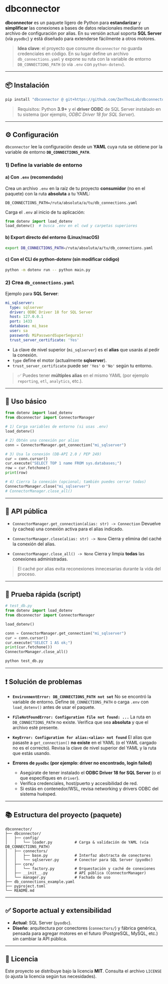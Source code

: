 # dbconnector

**dbconnector** es un paquete ligero de Python para **estandarizar** y **simplificar** las conexiones a bases de datos relacionales mediante un archivo de configuración por alias.
En su versión actual soporta **SQL Server** (vía `pyodbc`) y está diseñado para extenderse fácilmente a otros motores.

> **Idea clave**: el proyecto que consume `dbconnector` no guarda credenciales en código. En su lugar define un archivo `db_connections.yaml` y expone su ruta con la variable de entorno `DB_CONNECTIONS_PATH` (o vía `.env` con `python-dotenv`).

---

## 📦 Instalación

```bash
pip install "dbconnector @ git+https://github.com/ZenThosLab/dbconnector.git@main"
```

> Requisitos: Python **3.9+** y el **driver ODBC** de SQL Server instalado en tu sistema (por ejemplo, *ODBC Driver 18 for SQL Server*).

---

## ⚙️ Configuración

`dbconnector` lee la configuración desde un **YAML** cuya ruta se obtiene por la variable de entorno **`DB_CONNECTIONS_PATH`**.

### 1) Define la variable de entorno

#### a) Con `.env` (recomendado)
Crea un archivo `.env` en la raíz de tu proyecto **consumidor** (no en el paquete) con la ruta **absoluta** a tu YAML:

```dotenv
DB_CONNECTIONS_PATH=/ruta/absoluta/a/tu/db_connections.yaml
```

Carga el `.env` al inicio de tu aplicación:

```python
from dotenv import load_dotenv
load_dotenv()  # busca .env en el cwd y carpetas superiores
```

#### b) Export directo del entorno (Linux/macOS)
```bash
export DB_CONNECTIONS_PATH=/ruta/absoluta/a/tu/db_connections.yaml
```

#### c) Con el CLI de python-dotenv (sin modificar código)
```bash
python -m dotenv run -- python main.py
```

### 2) Crea `db_connections.yaml`

Ejemplo para **SQL Server**:

```yaml
mi_sqlserver:
  type: sqlserver
  driver: ODBC Driver 18 for SQL Server
  host: 127.0.0.1
  port: 1433
  database: mi_base
  user: sa
  password: MiPasswordSuperSegura1!
  trust_server_certificate: 'Yes'
```

- La clave de nivel superior (`mi_sqlserver`) es el **alias** que usarás al pedir la conexión.
- `type` define el motor (actualmente **sqlserver**).
- `trust_server_certificate` puede ser `'Yes'` o `'No'` según tu entorno.

> ✅ Puedes tener **múltiples alias** en el mismo YAML (por ejemplo `reporting`, `etl`, `analytics`, etc.).

---

## 🚀 Uso básico

```python
from dotenv import load_dotenv
from dbconnector import ConnectorManager

# 1) Carga variables de entorno (si usas .env)
load_dotenv()

# 2) Obtén una conexión por alias
conn = ConnectorManager.get_connection("mi_sqlserver")

# 3) Usa la conexión (DB-API 2.0 / PEP 249)
cur = conn.cursor()
cur.execute("SELECT TOP 1 name FROM sys.databases;")
row = cur.fetchone()
print(row)

# 4) Cierra la conexión (opcional; también puedes cerrar todas)
ConnectorManager.close("mi_sqlserver")
# ConnectorManager.close_all()
```

---

## 🧠 API pública

- `ConnectorManager.get_connection(alias: str) -> Connection`
  Devuelve (y cachea) una conexión activa para el alias indicado.

- `ConnectorManager.close(alias: str) -> None`
  Cierra y elimina del caché la conexión del alias.

- `ConnectorManager.close_all() -> None`
  Cierra y limpia **todas** las conexiones administradas.

> El caché por alias evita reconexiones innecesarias durante la vida del proceso.

---

## 🧪 Prueba rápida (script)

```python
# test_db.py
from dotenv import load_dotenv
from dbconnector import ConnectorManager

load_dotenv()

conn = ConnectorManager.get_connection("mi_sqlserver")
cur = conn.cursor()
cur.execute("SELECT 1 AS ok;")
print(cur.fetchone())
ConnectorManager.close_all()
```

```bash
python test_db.py
```

---

## ❗ Solución de problemas

- **`EnvironmentError: DB_CONNECTIONS_PATH not set`**
  No se encontró la variable de entorno. Define `DB_CONNECTIONS_PATH` o carga `.env` con `load_dotenv()` antes de usar el paquete.

- **`FileNotFoundError: Configuration file not found: ...`**
  La ruta en `DB_CONNECTIONS_PATH` no existe. Verifica que sea **absoluta** y que el archivo esté presente.

- **`KeyError: Configuration for alias:<alias> not found`**
  El alias que pasaste a `get_connection()` **no existe** en el YAML (o el YAML cargado no es el correcto). Revisa la clave de nivel superior del YAML y la ruta que estás usando.

- **Errores de `pyodbc` (por ejemplo: driver no encontrado, login failed)**
  - Asegúrate de tener instalado el **ODBC Driver 18 for SQL Server** (o el que especifiques en `driver`).
  - Verifica credenciales, host/puerto y accesibilidad de red.
  - Si estás en contenedor/WSL, revisa networking y drivers ODBC del sistema huésped.

---

## 📚 Estructura del proyecto (paquete)

```
dbconnector/
├── dbconnector/
│   ├── config/
│   │   └── loader.py          # Carga & validación de YAML (vía DB_CONNECTIONS_PATH)
│   ├── connectors/
│   │   ├── base.py            # Interfaz abstracta de conectores
│   │   └── sqlserver.py       # Conector para SQL Server (pyodbc)
│   ├── core/
│   │   └── factory.py         # Orquestación y caché de conexiones
│   ├── __init__.py            # API pública (ConnectorManager)
│   └── manager.py             # Fachada de uso
├── db_connections_example.yaml
├── pyproject.toml
└── README.md
```

---

## ✅ Soporte actual y extensibilidad

- **Actual**: SQL Server (`pyodbc`).
- **Diseño**: arquitectura por conectores (`connectors/`) y fábrica genérica, pensada para agregar motores en el futuro (PostgreSQL, MySQL, etc.) sin cambiar la API pública.

---

## 📄 Licencia

Este proyecto se distribuye bajo la licencia **MIT**. Consulta el archivo `LICENSE` (o ajusta la licencia según tus necesidades).
